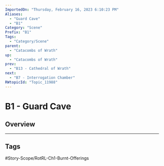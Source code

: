 ```yaml
---
ImportedOn: "Thursday, February 16, 2023 6:10:23 PM"
Aliases:
  - "Guard Cave"
  - "B1"
Category: "Scene"
Prefix: "B1"
Tags:
  - "Category/Scene"
parent:
  - "Catacombs of Wrath"
up:
  - "Catacombs of Wrath"
prev:
  - "B13 - Cathedral of Wrath"
next:
  - "B7 - Interrogation Chamber"
RWtopicId: "Topic_11988"
---
```

# B1 - Guard Cave
## Overview

---
## Tags
#Story-Scope/RotRL-Ch1-Burnt-Offerings


